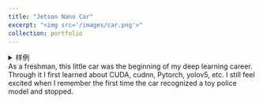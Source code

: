 ```yaml
---
title: "Jetson Nano Car"
excerpt: "<img src='/images/car.png'>"
collection: portfolio
---
```

<details>
<summary>样例</summary>
![](/images/car.png)
</details>
As a freshman, this little car was the beginning of my deep learning career. Through it I first learned about CUDA, cudnn, Pytorch, yolov5, etc. I still feel excited when I remember the first time the car recognized a toy police model and stopped.


